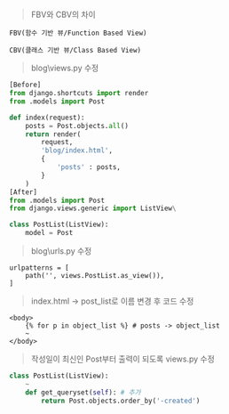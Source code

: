 # 
> FBV와 CBV의 차이  
~~~
FBV(함수 기반 뷰/Function Based View)

CBV(클래스 기반 뷰/Class Based View)
~~~
> blog\views.py 수정  
~~~python
[Before]
from django.shortcuts import render
from .models import Post

def index(request):
    posts = Post.objects.all()
    return render(
        request,
        'blog/index.html',
        {
            'posts' : posts,
        }
    )
[After]
from .models import Post
from django.views.generic import ListView\

class PostList(ListView):
    model = Post
~~~

> blog\urls.py 수정  
~~~
urlpatterns = [
    path('', views.PostList.as_view()),
]
~~~
> index.html → post_list로 이름 변경 후 코드 수정  
~~~
<body>
    {% for p in object_list %} # posts -> object_list
    ~
</body>
~~~
> 작성일이 최신인 Post부터 출력이 되도록 views.py 수정  
~~~python
class PostList(ListView):
    ~
    def get_queryset(self): # 추가
        return Post.objects.order_by('-created') 
~~~
